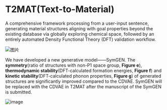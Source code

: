 # T2MAT(Text-to-Material)


  A comprehensive framework processing from a user-input sentence, generating material structures aligning with goal properties beyond the existing database via globally exploring chemical space, followed by an entirely automated Density Functional Theory (DFT) validation workflow.
  
  
![图片](https://github.com/szl666/T2MAT/assets/44625390/d5949dce-34d3-481f-9f39-eac0ce534625)


We have developed a new generative model——SymGEN. The **symmetry**(ratio of structures with non-P1 space group, **Figure e**), **thermodynamic stability**(DFT-calculated formation energies, **Figure f**) and **kinetic stability**(DFT-calculated phonon properties, **Figure g**) of generated structures are significantly improved compared to the CDVAE. SymGEN will be replaced with the CDVAE in T2MAT after the manuscript of the SymGEN is submitted.


![image](https://github.com/szl666/inverse_design/assets/44625390/0e5c0aff-6840-4cd6-a5a9-df32d1613f3b)
